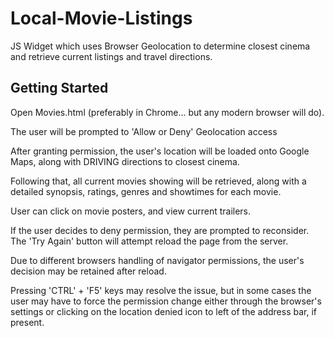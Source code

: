 # Local-Movie-Listings
JS Widget which uses Browser Geolocation to determine closest cinema and retrieve current listings and travel directions.

## Getting Started
Open Movies.html (preferably in Chrome... but any modern browser will do).

The user will be prompted to 'Allow or Deny' Geolocation access

After granting permission, the user's location will be loaded onto Google Maps, along with DRIVING directions to closest cinema.

Following that, all current movies showing will be retrieved, along with a detailed synopsis, ratings, genres and showtimes for each movie.

User can click on movie posters, and view current trailers.

If the user decides to deny permission, they are prompted to reconsider. The 'Try Again' button will attempt reload the page from the server. 

Due to different browsers handling of navigator permissions, the user's decision may be retained after reload. 

Pressing 'CTRL' + 'F5' keys may resolve the issue, but in some cases the user may have to force the permission change either through the browser's settings or clicking on the location denied icon to left of the address bar, if present.



